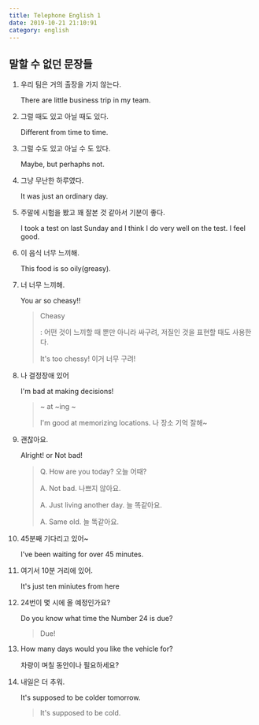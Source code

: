 ```yaml
---
title: Telephone English 1 
date: 2019-10-21 21:10:91
category: english
---
```


## 말할 수 없던 문장들 

1. 우리 팀은 거의 출장을 가지 않는다. 

   There are little business trip in my team. 

2. 그럴 때도 있고 아닐 때도 있다. 

   Different from time to time.

3. 그럴 수도 있고 아닐 수 도 있다. 

   Maybe, but perhaphs not. 

4. 그냥 무난한 하루였다. 

   It was just an ordinary day.

5. 주말에 시험을 봤고 꽤 잘본 것 같아서 기분이 좋다. 

   I took a test on last Sunday and I think I do very well on the test. I feel good.

6. 이 음식 너무 느끼해.

   This food is so oily(greasy). 

7. 너 너무 느끼해.

   You ar so cheasy!! 

   > Cheasy 
   >
   > : 어떤 것이 느끼할 때 뿐만 아니라 싸구려, 저질인 것을 표현할 때도 사용한다. 
   >
   > It's too chessy!  이거 너무 구려! 

8. 나 결정장애 있어

   I'm bad at making decisions! 

   > ~ at ~ing ~ 
   >
   > I'm good at memorizing locations. 나 장소 기억 잘해~ 

9. 괜찮아요. 

   Alright! or Not bad! 

   > Q. How are you today? 오늘 어때? 
   >
   > A. Not bad. 나쁘지 않아요. 
   >
   > A. Just living another day. 늘 똑같아요. 
   >
   > A. Same old. 늘 똑같아요.

10. 45분째 기다리고 있어~ 

    I've been waiting for over 45 minutes. 

11. 여기서 10분 거리에 있어. 

    It's just ten miniutes from here 

12. 24번이 몇 시에 올 예정인가요?

    Do you know what time the Number 24 is due? 

    > Due! 

13. How many days would you like the vehicle for? 

    차량이 며칠 동안이나 필요하세요? 

14. 내일은 더 추워. 

    It's supposed to be colder tomorrow.

    > It's supposed to be cold. 